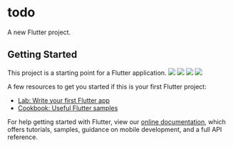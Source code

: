 # todo

A new Flutter project.

## Getting Started

This project is a starting point for a Flutter application.
![](https://user-images.githubusercontent.com/43435727/61556342-30ee4180-aa7f-11e9-9385-66ee8ae807ea.png)
![](https://user-images.githubusercontent.com/43435727/61556354-351a5f00-aa7f-11e9-836e-dedb6d5472fb.png)
![](https://user-images.githubusercontent.com/43435727/61556364-38ade600-aa7f-11e9-97de-3d7c50d350e4.png)
![](https://user-images.githubusercontent.com/43435727/61556372-3cda0380-aa7f-11e9-8d9e-40a5e13600f4.png)

A few resources to get you started if this is your first Flutter project:

- [Lab: Write your first Flutter app](https://flutter.dev/docs/get-started/codelab)
- [Cookbook: Useful Flutter samples](https://flutter.dev/docs/cookbook)

For help getting started with Flutter, view our 
[online documentation](https://flutter.dev/docs), which offers tutorials, 
samples, guidance on mobile development, and a full API reference.
